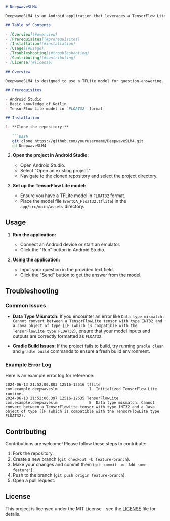
```markdown
# DeepwaveSLM4

DeepwaveSLM4 is an Android application that leverages a TensorFlow Lite (TFLite) model to perform question-answering tasks using a BERT-based model. This project provides a streamlined approach to integrating TFLite models into an Android app and ensures proper data type handling for model inputs and outputs.

## Table of Contents

- [Overview](#overview)
- [Prerequisites](#prerequisites)
- [Installation](#installation)
- [Usage](#usage)
- [Troubleshooting](#troubleshooting)
- [Contributing](#contributing)
- [License](#license)

## Overview

DeepwaveSLM4 is designed to use a TFLite model for question-answering. The project ensures that the model inputs and outputs are handled correctly, particularly focusing on using the `FLOAT32` data type.

## Prerequisites

- Android Studio
- Basic knowledge of Kotlin
- TensorFlow Lite model in `FLOAT32` format

## Installation

1. **Clone the repository:**

   ```bash
   git clone https://github.com/yourusername/DeepwaveSLM4.git
   cd DeepwaveSLM4
   ```

2. **Open the project in Android Studio:**
   
   - Open Android Studio.
   - Select "Open an existing project."
   - Navigate to the cloned repository and select the project directory.

3. **Set up the TensorFlow Lite model:**

   - Ensure you have a TFLite model in `FLOAT32` format.
   - Place the model file (`BertQA_Float32.tflite`) in the `app/src/main/assets` directory.

## Usage

1. **Run the application:**

   - Connect an Android device or start an emulator.
   - Click the "Run" button in Android Studio.

2. **Using the application:**

   - Input your question in the provided text field.
   - Click the "Send" button to get the answer from the model.

## Troubleshooting

### Common Issues

- **Data Type Mismatch:**
  If you encounter an error like `Data type mismatch: Cannot convert between a TensorFlowLite tensor with type INT32 and a Java object of type [[F (which is compatible with the TensorFlowLite type FLOAT32)`, ensure that your model inputs and outputs are correctly formatted as `FLOAT32`.

- **Gradle Build Issues:**
  If the project fails to build, try running `gradle clean` and `gradle build` commands to ensure a fresh build environment.

### Example Error Log

Here is an example error log for reference:

```plaintext
2024-06-13 21:52:00.803 12516-12516 tflite                  com.example.deepwaveslm              I  Initialized TensorFlow Lite runtime.
2024-06-13 21:52:06.397 12516-12635 TensorFlowLite          com.example.deepwaveslm              E  Data type mismatch: Cannot convert between a TensorFlowLite tensor with type INT32 and a Java object of type [[F (which is compatible with the TensorFlowLite type FLOAT32).
```

## Contributing

Contributions are welcome! Please follow these steps to contribute:

1. Fork the repository.
2. Create a new branch (`git checkout -b feature-branch`).
3. Make your changes and commit them (`git commit -m 'Add some feature'`).
4. Push to the branch (`git push origin feature-branch`).
5. Open a pull request.

## License

This project is licensed under the MIT License - see the [LICENSE](LICENSE) file for details.
```